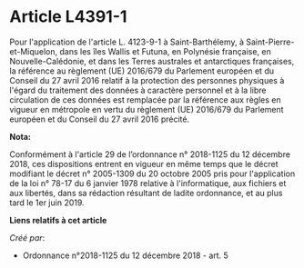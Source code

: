 # Article L4391-1

Pour l'application de l'article L. 4123-9-1 à Saint-Barthélemy, à Saint-Pierre-et-Miquelon, dans les îles Wallis et Futuna,
en Polynésie française, en Nouvelle-Calédonie, et dans les Terres australes et antarctiques françaises, la référence au
règlement (UE) 2016/679 du Parlement européen et du Conseil du 27 avril 2016 relatif à la protection des personnes physiques
à l'égard du traitement des données à caractère personnel et à la libre circulation de ces données est remplacée par la
référence aux règles en vigueur en métropole en vertu du règlement (UE) 2016/679 du Parlement européen et du Conseil du 27
avril 2016 précité.

**Nota:**

Conformément à l'article 29 de l’ordonnance n° 2018-1125 du 12 décembre 2018, ces dispositions entrent en vigueur en même
temps que le décret modifiant le décret n° 2005-1309 du 20 octobre 2005 pris pour l'application de la loi n° 78-17 du 6
janvier 1978 relative à l'informatique, aux fichiers et aux libertés, dans sa rédaction résultant de ladite ordonnance, et au
plus tard le 1er juin 2019.

**Liens relatifs à cet article**

_Créé par_:

  - Ordonnance n°2018-1125 du 12 décembre 2018 - art. 5
